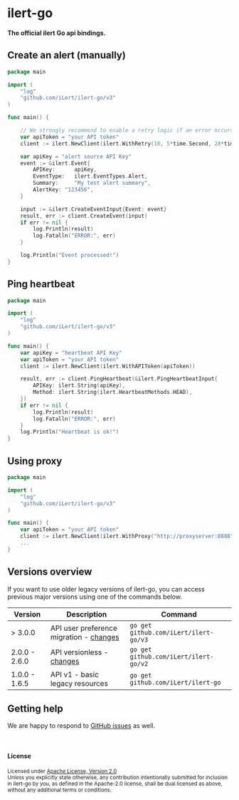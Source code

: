 # ilert-go

**The official ilert Go api bindings.**

## Create an alert (manually)

```go
package main

import (
	"log"
	"github.com/iLert/ilert-go/v3"
)

func main() {

	// We strongly recommend to enable a retry logic if an error occurs
	var apiToken = "your API token"
	client := ilert.NewClient(ilert.WithRetry(10, 5*time.Second, 20*time.Second), ilert.WithAPIToken(apiToken))

	var apiKey = "alert source API Key"
	event := &ilert.Event{
		APIKey:      apiKey,
		EventType:   ilert.EventTypes.Alert,
		Summary:     "My test alert summary",
		AlertKey: "123456",
	}

	input := &ilert.CreateEventInput{Event: event}
	result, err := client.CreateEvent(input)
	if err != nil {
		log.Println(result)
		log.Fatalln("ERROR:", err)
	}

	log.Println("Event processed!")
}
```

## Ping heartbeat

```go
package main

import (
	"log"
	"github.com/iLert/ilert-go/v3"
)

func main() {
	var apiKey = "heartbeat API Key"
	var apiToken = "your API token"
	client := ilert.NewClient(ilert.WithAPIToken(apiToken))

	result, err := client.PingHeartbeat(&ilert.PingHeartbeatInput{
		APIKey: ilert.String(apiKey),
		Method: ilert.String(ilert.HeartbeatMethods.HEAD),
	})
	if err != nil {
		log.Println(result)
		log.Fatalln("ERROR:", err)
	}
	log.Println("Heartbeat is ok!")
}
```

## Using proxy

```go
package main

import (
	"log"
	"github.com/iLert/ilert-go/v3"
)

func main() {
	var apiToken = "your API token"
	client := ilert.NewClient(ilert.WithProxy("http://proxyserver:8888"), ilert.WithAPIToken(apiToken))
	...
}
```

## Versions overview

If you want to use older legacy versions of ilert-go, you can access previous major versions using one of the commands below.

| Version       | Description                                                                                                                       | Command                               |
| ------------- | --------------------------------------------------------------------------------------------------------------------------------- | ------------------------------------- |
| > 3.0.0       | API user preference migration - [changes](https://docs.ilert.com/rest-api/api-version-history/api-user-preference-migration-2023) | `go get github.com/iLert/ilert-go/v3` |
| 2.0.0 - 2.6.0 | API versionless - [changes](https://docs.ilert.com/rest-api/api-version-history#renaming-incidents-to-alerts)                     | `go get github.com/iLert/ilert-go/v2` |
| 1.0.0 - 1.6.5 | API v1 - basic legacy resources                                                                                                   | `go get github.com/iLert/ilert-go`    |

## Getting help

We are happy to respond to [GitHub issues][issues] as well.

[issues]: https://github.com/iLert/ilert-go/issues/new

<br>

#### License

<sup>
Licensed under <a href="LICENSE">Apache License, Version
2.0</a>
</sup>

<br>

<sub>
Unless you explicitly state otherwise, any contribution intentionally submitted for inclusion in ilert-go by you, as defined in the Apache-2.0 license, shall be dual licensed as above, without any additional terms or conditions.
</sub>
